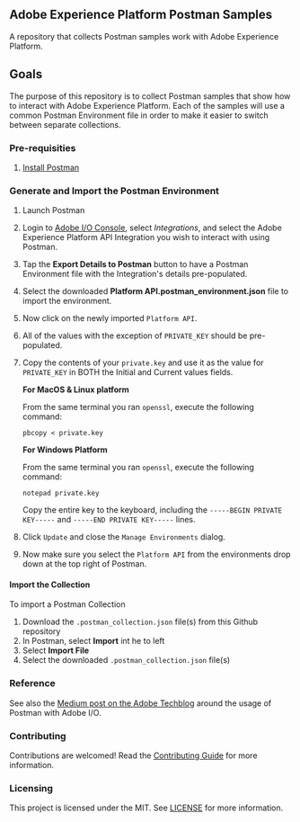 ## Adobe Experience Platform Postman Samples

A repository that collects Postman samples work with Adobe Experience Platform.


## Goals

The purpose of this repository is to collect Postman samples that show how to interact with Adobe Experience Platform. Each of the samples will use a common Postman Environment file in order to make it easier to switch between separate collections.

### Pre-requisities 

1. [Install Postman](https://www.getpostman.com/apps)

### Generate and Import the Postman Environment

1. Launch Postman
1. Login to [Adobe I/O Console](https://console.adobe.io/), select _Integrations_, and select the Adobe Experience Platform API Integration you wish to interact with using Postman.
1. Tap the __Export Details to Postman__ button to have a Postman Environment file with the Integration's details pre-populated.
1. Select the downloaded __Platform API.postman_environment.json__ file to import the environment.
1. Now click on the newly imported `Platform API`.
1. All of the values with the exception of `PRIVATE_KEY` should be pre-populated.
1. Copy the contents of your `private.key` and use it as the value for `PRIVATE_KEY` in BOTH the Initial and Current values fields.

   **For MacOS & Linux platform**

   From the same terminal you ran `openssl`, execute the following command:

   ```shell
   pbcopy < private.key
   ```

   **For Windows Platform**

   From the same terminal you ran `openssl`, execute the following command:

   ```shell
   notepad private.key
   ```

   Copy the entire key to the keyboard, including the `-----BEGIN PRIVATE KEY-----` and `-----END PRIVATE KEY-----` lines.

1. Click `Update` and close the `Manage Environments` dialog.
1. Now make sure you select the `Platform API` from the environments drop down at the top right of Postman.

#### Import the Collection

To import a Postman Collection

1. Download the `.postman_collection.json` file(s) from this Github repository
1. In Postman, select __Import__ int he to left
1. Select __Import File__
1. Select the downloaded  `.postman_collection.json` file(s)


### Reference

See also the [Medium post on the Adobe Techblog](https://medium.com/adobetech/using-postman-for-jwt-authentication-on-adobe-i-o-7573428ffe7f) around the usage of Postman with Adobe I/O.

### Contributing

Contributions are welcomed! Read the [Contributing Guide](CONTRIBUTING.md) for more information.

### Licensing

This project is licensed under the MIT. See [LICENSE](LICENSE) for more information.
